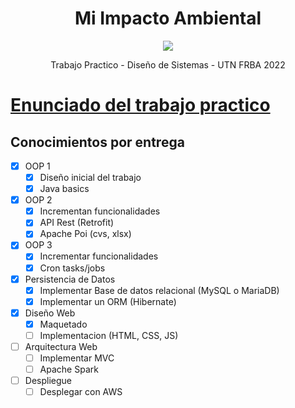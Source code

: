 <h1 align="center" > Mi Impacto Ambiental </h1>
<p align="center"><img src="https://user-images.githubusercontent.com/48862380/194356324-5c090968-d1f1-4f0b-8463-3c26f1a30079.png"> </p>

<p align="center"> Trabajo Practico - Diseño de Sistemas - UTN FRBA 2022 <p>

# [Enunciado del trabajo practico](https://drive.google.com/file/d/1kabpFOAiHu6EjXc2LZPrmE_8eA2ayqVl/view "Enunciado")



## Conocimientos por entrega

- [x] OOP 1
	- [x] Diseño inicial del trabajo
	- [x] Java basics
- [x] OOP 2
	 - [x] Incrementan funcionalidades
	 - [x] API Rest (Retrofit)
	 - [x] Apache Poi (cvs, xlsx)
- [x] OOP 3
	- [x] Incrementar funcionalidades
	- [x] Cron tasks/jobs
- [x] Persistencia de Datos
	- [x] Implementar Base de datos relacional (MySQL o MariaDB)
	- [x] Implementar un ORM (Hibernate)
- [x] Diseño Web
	- [x] Maquetado
	- [ ] Implementacion (HTML, CSS, JS)
- [ ] Arquitectura Web
	- [ ] Implementar MVC
	- [ ] Apache Spark
- [ ] Despliegue
	- [ ] Desplegar con AWS
